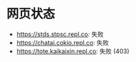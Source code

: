 # 网页状态
- https://stds.stpsc.repl.co: 失败
- https://chatai.cokio.repl.co: 失败
- https://tote.kaikaixin.repl.co: 失败 (403)

